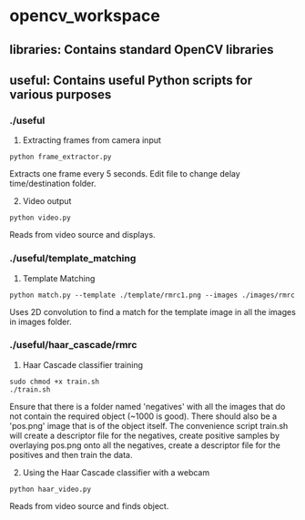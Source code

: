 # opencv_workspace

## libraries: Contains standard OpenCV libraries
## useful: Contains useful Python scripts for various purposes


### ./useful

1. Extracting frames from camera input
```
python frame_extractor.py
```
Extracts one frame every 5 seconds. Edit file to change delay time/destination folder.

2. Video output
```
python video.py
```
Reads from video source and displays.


### ./useful/template_matching

1. Template Matching
```
python match.py --template ./template/rmrc1.png --images ./images/rmrc
```
Uses 2D convolution to find a match for the template image in all the images in images folder.


### ./useful/haar_cascade/rmrc

1. Haar Cascade classifier training
```
sudo chmod +x train.sh
./train.sh
```
Ensure that there is a folder named 'negatives' with all the images that do not contain the required object (~1000 is good). There should also be a 'pos.png' image that is of the object itself. The convenience script train.sh will create a descriptor file for the negatives, create positive samples by overlaying pos.png onto all the negatives, create a descriptor file for the positives and then train the data.

2. Using the Haar Cascade classifier with a webcam
```
python haar_video.py
```
Reads from video source and finds object.
